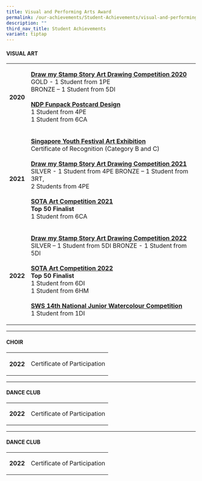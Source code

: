 ```yaml
---
title: Visual and Performing Arts Award
permalink: /our-achievements/Student-Achievements/visual-and-performing-arts-award/
description: ""
third_nav_title: Student Achievements
variant: tiptap
---
```

<h4><strong>VISUAL ART</strong></h4>
<table style="minWidth: 50px">
<colgroup>
<col>
<col>
</colgroup>
<tbody>
<tr>
<th rowspan="1" colspan="1">
<p>2020</p>
</th>
<td rowspan="1" colspan="1">
<p><strong><u>Draw my Stamp Story Art Drawing Competition 2020</u></strong>
<br>GOLD - 1 Student from 1PE
<br>BRONZE – 1 Student from 5DI
<br>
<br><strong><u>NDP Funpack Postcard Design</u></strong>
<br>1 Student from 4PE
<br>1 Student from 6CA</p>
</td>
</tr>
<tr>
<td rowspan="1" colspan="1">
<p><strong>2021</strong>
</p>
</td>
<td rowspan="1" colspan="1">
<p><strong><u>Singapore Youth Festival Art Exhibition</u></strong>
<br>Certificate of Recognition (Category B and C)
<br>
<br><strong><u>Draw my Stamp Story Art Drawing Competition 2021</u></strong>
<br>SILVER - 1 Student from 4PE BRONZE – 1 Student from 3RT,
<br>2 Students from 4PE
<br>
<br><strong><u>SOTA Art Competition 2021</u></strong>
<br><strong>Top 50 Finalist</strong>
<br>1 Student from 6CA</p>
</td>
</tr>
<tr>
<td rowspan="1" colspan="1">
<p><strong>2022</strong>
</p>
</td>
<td rowspan="1" colspan="1">
<p><strong><u>Draw my Stamp Story Art Drawing Competition 2022</u></strong>
<br>SILVER – 1 Student from 5DI BRONZE - 1 Student from 5DI
<br>
<br><strong><u>SOTA Art Competition 2022</u></strong>
<br><strong>Top 50 Finalist</strong>
<br>1 Student from 6DI
<br>1 Student from 6HM
<br>
<br><strong><u>SWS 14th National Junior Watercolour Competition</u></strong>
<br>1 Student from 1DI</p>
</td>
</tr>
</tbody>
</table>
<hr>
<h4><strong>CHOIR</strong></h4>
<table style="minWidth: 50px">
<colgroup>
<col>
<col>
</colgroup>
<tbody>
<tr>
<th rowspan="1" colspan="1">
<p>2022</p>
</th>
<td rowspan="1" colspan="1">
<p>Certificate of Participation</p>
</td>
</tr>
</tbody>
</table>
<hr>
<h4><strong>DANCE CLUB</strong></h4>
<table style="minWidth: 50px">
<colgroup>
<col>
<col>
</colgroup>
<tbody>
<tr>
<td rowspan="1" colspan="1">
<p><strong>2022</strong>
</p>
</td>
<td rowspan="1" colspan="1">
<p>Certificate of Participation</p>
</td>
</tr>
</tbody>
</table>
<hr>
<h4><strong>DANCE CLUB</strong></h4>
<table style="minWidth: 50px">
<colgroup>
<col>
<col>
</colgroup>
<tbody>
<tr>
<td rowspan="1" colspan="1">
<p><strong>2022</strong>
</p>
</td>
<td rowspan="1" colspan="1">
<p>Certificate of Participation</p>
</td>
</tr>
</tbody>
</table>
<p></p>
<p></p>
<p></p>
<p></p>
<p></p>
<p></p>